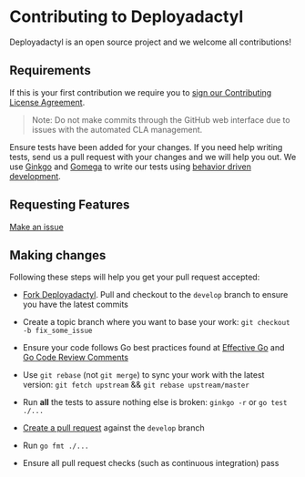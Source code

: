 # Contributing to Deployadactyl

Deployadactyl is an open source project and we welcome all contributions!

## Requirements

If this is your first contribution we require you to [sign our Contributing License Agreement](https://compozed-cla.cfapps.io/agreements/compozed/deployadactyl "Compozed CLA").

> Note: Do not make commits through the GitHub web interface due to issues with the automated CLA management.

Ensure tests have been added for your changes. If you need help writing tests, send us a pull request with your changes and we will help you out. We use [Ginkgo](https://github.com/onsi/ginkgo) and [Gomega](https://github.com/onsi/gomega) to write our tests using [behavior driven development](https://en.wikipedia.org/wiki/Behavior-driven_development).

## Requesting Features

[Make an issue](https://github.com/compozed/deployadactyl/issues/new)

## Making changes

Following these steps will help you get your pull request accepted:

- [Fork Deployadactyl](https://github.com/compozed/deployadactyl/compare#fork-destination-box). Pull and checkout to the `develop` branch to ensure you have the latest commits

- Create a topic branch where you want to base your work: `git checkout -b fix_some_issue`

- Ensure your code follows Go best practices found at [Effective Go](https://golang.org/doc/effective_go.html) and [Go Code Review Comments](https://github.com/golang/go/wiki/CodeReviewComments)

- Use `git rebase` (not `git merge`) to sync your work with the latest version: `git fetch upstream` && `git rebase upstream/master`

- Run **all** the tests to assure nothing else is broken: `ginkgo -r` or `go test ./...`

- [Create a pull request](https://github.com/compozed/deployadactyl/compare) against the `develop` branch

- Run `go fmt ./...`

- Ensure all pull request checks (such as continuous integration) pass
